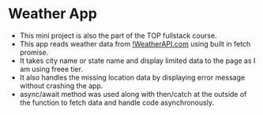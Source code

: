 # Weather App
- This mini project is also the part of the TOP fullstack course. 
- This app reads weather data from [!WeatherAPI.com](www.https://www.weatherapi.com) using built in fetch promise.
- It takes city name or state name and display limited data to the page as I am using freee tier.
- It also handles the missing location data by displaying error message without crashing the app.
- async/await method was used along with then/catch at the outside of the function to fetch data and handle code asynchronously.
